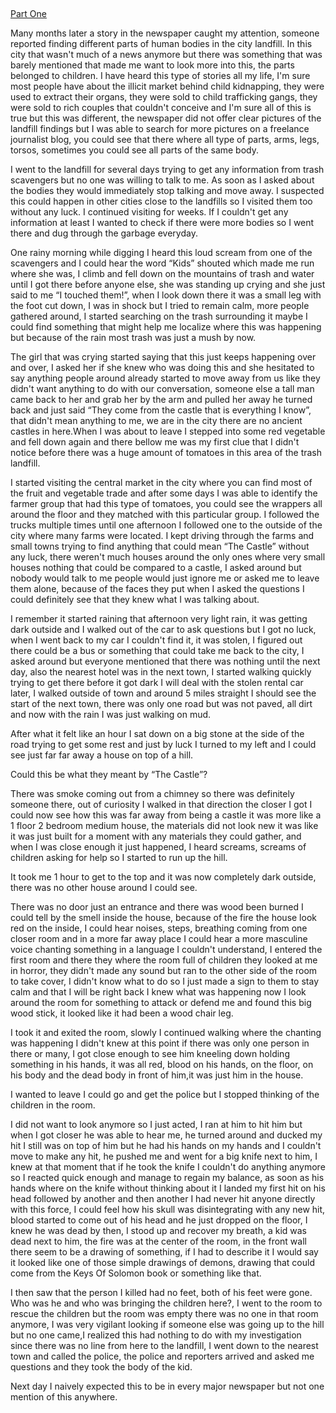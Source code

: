 &#x200B;

[Part One](https://www.reddit.com/r/nosleep/comments/v1hdc1/my_stories_from_the_city_night/)

Many months later a story in the newspaper caught my attention, someone reported finding different parts of human bodies in the city landfill. In this city that wasn't much of a news anymore but there was something that was barely mentioned that made me want to look more into this, the parts belonged to children. I have heard this type of stories all my life, I'm sure most people have about the illicit market behind child kidnapping, they were used to extract their organs, they were sold to child trafficking gangs, they were sold to rich couples that couldn't conceive and I'm sure all of this is true but this was different, the newspaper did not offer clear pictures of the landfill findings but I was able to search for more pictures on a freelance journalist blog, you could see that there where all type of parts, arms, legs, torsos, sometimes you could see all parts of the same body.

I went to the landfill for several days trying to get any information from trash scavengers but no one was willing to talk to me. As soon as I asked about the bodies they would immediately stop talking and move away. I suspected this could happen in other cities close to the landfills so I visited them too without any luck. I continued visiting for weeks. If I couldn't get any information at least I wanted to check if there were more bodies so I went there and dug through the garbage everyday.

One rainy morning while digging I heard this loud scream from one of the scavengers and I could hear the word “Kids” shouted which made me run where she was, I climb and fell down on the mountains of trash and water until I got there before anyone else, she was standing up crying and she just said to me “I touched them!”, when I look down there it was a small leg with the foot cut down, I was in shock but I tried to remain calm, more people gathered around, I started searching on the trash surrounding it maybe I could find something that might help me localize where this was happening but because of the rain most trash was just a mush by now.

The girl that was crying started saying that this just keeps happening over and over, I asked her if she knew who was doing this and she hesitated to say anything people around already started to move away from us like they didn't want anything to do with our conversation, someone else a tall man came back to her and grab her by the arm and pulled her away he turned back and just said “They come from the castle that is everything I know”, that didn't mean anything to me, we are in the city there are no ancient castles in here.When I was about to leave I stepped into some red vegetable and fell down again and there bellow me was my first clue that I didn't notice before there was a huge amount of tomatoes in this area of the trash landfill.

I started visiting the central market in the city where you can find most of the fruit and vegetable trade and after some days I was able to identify the farmer group that had this type of tomatoes, you could see the wrappers all around the floor and they matched with this particular group. I followed the trucks multiple times until one afternoon I followed one to the outside of the city where many farms were located. I kept driving through the farms and small towns trying to find anything that could mean “The Castle” without any luck, there weren't much houses around the only ones where very small houses nothing that could be compared to a castle, I asked around but nobody would talk to me people would just ignore me or asked me to leave them alone, because of the faces they put when I asked the questions I could definitely see that they knew what I was talking about.

I remember it started raining that afternoon very light rain, it was getting dark outside and I walked out of the car to ask questions but I got no luck, when I went back to my car I couldn't find it, it was stolen, I figured out there could be a bus or something that could take me back to the city, I asked around but everyone mentioned that there was nothing until the next day, also the nearest hotel was in the next town, I started walking quickly trying to get there before it got dark I will deal with the stolen rental car later, I walked outside of town and around 5 miles straight I should see the start of the next town, there was only one road but was not paved, all dirt and now with the rain I was just walking on mud.

After what it felt like an hour I sat down on a big stone at the side of the road trying to get some rest and just by luck I turned to my left and I could see just far far away a house on top of a hill.

Could this be what they meant by “The Castle”?

There was smoke coming out from a chimney so there was definitely someone there, out of curiosity I walked in that direction the closer I got I could now see how this was far away from being a castle it was more like a 1 floor 2 bedroom medium house, the materials did not look new it was like it was just built for a moment with any materials they could gather, and when I was close enough it just happened, I heard screams, screams of children asking for help so I started to run up the hill.

It took me 1 hour to get to the top and it was now completely dark outside, there was no other house around I could see.

There was no door just an entrance and there was wood been burned I could tell by the smell inside the house, because of the fire the house look red on the inside, I could hear noises, steps, breathing coming from one closer room and in a more far away place I could hear a more masculine voice chanting something in a language I couldn't understand, I entered the first room and there they where the room full of children they looked at me in horror, they didn't made any sound but ran to the other side of the room to take cover, I didn't know what to do so I just made a sign to them to stay calm and that I will be right back I knew what was happening now I look around the room for something to attack or defend me and found this big wood stick, it looked like it had been a wood chair leg.

I took it and exited the room, slowly I continued walking where the chanting was happening I didn't knew at this point if there was only one person in there or many, I got close enough to see him kneeling down holding something in his hands, it was all red, blood on his hands, on the floor, on his body and the dead body in front of him,it was just him in the house.

I wanted to leave I could go and get the police but I stopped thinking of the children in the room.

I did not want to look anymore so I just acted, I ran at him to hit him but when I got closer he was able to hear me, he turned around and ducked my hit I still was on top of him but he had his hands on my hands and I couldn't move to make any hit, he pushed me and went for a big knife next to him, I knew at that moment that if he took the knife I couldn't do anything anymore so I reacted quick enough and manage to regain my balance, as soon as his hands where on the knife without thinking about it I landed my first hit on his head followed by another and then another I had never hit anyone directly with this force, I could feel how his skull was disintegrating with any new hit, blood started to come out of his head and he just dropped on the floor, I knew he was dead by then, I stood up and recover my breath, a kid was dead next to him, the fire was at the center of the room, in the front wall there seem to be a drawing of something, if I had to describe it I would say it looked like one of those simple drawings of demons, drawing that could come from the Keys Of Solomon book or something like that.

I then saw that the person I killed had no feet, both of his feet were gone. Who was he and who was bringing the children here?, I went to the room to rescue the children but the room was empty there was no one in that room anymore, I was very vigilant looking if someone else was going up to the hill but no one came,I realized this had nothing to do with my investigation since there was no line from here to the landfill, I went down to the nearest town and called the police, the police and reporters arrived and asked me questions and they took the body of the kid.

Next day I naively expected this to be in every major newspaper but not one mention of this anywhere.